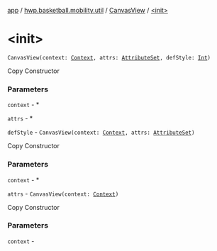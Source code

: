 [app](../../index.md) / [hwp.basketball.mobility.util](../index.md) / [CanvasView](index.md) / [&lt;init&gt;](.)

# &lt;init&gt;

`CanvasView(context: `[`Context`](https://developer.android.com/reference/android/content/Context.html)`, attrs: `[`AttributeSet`](https://developer.android.com/reference/android/util/AttributeSet.html)`, defStyle: `[`Int`](https://kotlinlang.org/api/latest/jvm/stdlib/kotlin/-int/index.html)`)`

Copy Constructor

### Parameters

`context` -
*

`attrs` -
*

`defStyle` - `CanvasView(context: `[`Context`](https://developer.android.com/reference/android/content/Context.html)`, attrs: `[`AttributeSet`](https://developer.android.com/reference/android/util/AttributeSet.html)`)`

Copy Constructor

### Parameters

`context` -
*

`attrs` - `CanvasView(context: `[`Context`](https://developer.android.com/reference/android/content/Context.html)`)`

Copy Constructor

### Parameters

`context` - 